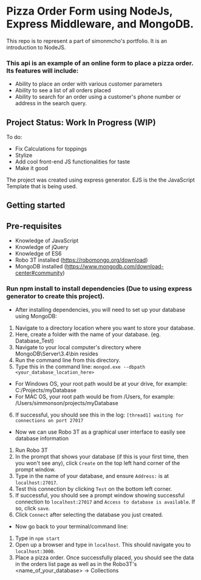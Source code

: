 # Pizza Order Form using NodeJs, Express Middleware, and MongoDB.  
  
This repo is to represent a part of simonmcho's portfolio. It is an introduction to NodeJS.  

### This api is an example of an online form to place a pizza order. Its features will include:  
- Ability to place an order with various customer parameters
- Ability to see a list of all orders placed
- Ability to search for an order using a customer's phone number or address in the search query.
  
  
## Project Status: Work In Progress (WIP)  
To do:
- Fix Calculations for toppings
- Stylize
- Add cool front-end JS functionalities for taste
- Make it good

The project was created using express generator. EJS is the the JavaScript Template that is being used.
  
## Getting started  

## Pre-requisites
- Knowledge of JavaScript
- Knowledge of jQuery
- Knowledge of ES6
- Robo 3T installed (https://robomongo.org/download)
- MongoDB installed (https://www.mongodb.com/download-center#community)

### Run npm install to install dependencies (Due to using express generator to create this project).  
- After installing dependencies, you will need to set up your database using MongoDB:
  
1. Navigate to a directory location where you want to store your database.
2. Here, create a folder with the name of your database. (eg. Database_Test)
3. Navigate to your local computer's directory where MongoDB\Server\3.4\bin resides
4. Run the command line from this directory.
5. Type this in the command line: `mongod.exe --dbpath <your_database_location_here>`
- For Windows OS, your root path would be at your drive, for example: C:/Projects/myDatabase  
- For MAC OS, your root path would be from /Users, for example: /Users/simmonson/projects/myDatabase
6. If successful, you should see this in the log: `[thread1] waiting for connections on port 27017`
  
- Now we can use Robo 3T as a graphical user interface to easily see database information  
1. Run Robo 3T
2. In the prompt that shows your database (if this is your first time, then you won't see any), click `Create` on the top left hand corner of the prompt window.
3. Type in the name of your database, and ensure `Address:` is at `localhost:27017`.
4. Test this connection by clicking `Test` on the bottom left corner. 
5. If successful, you should see a prompt window showing successful connection to `localhost:27017` and `Access to database is available`. If so, click `save`.
6. Click `Connect` after selecting the database you just created.

- Now go back to your terminal/command line:
1. Type in `npm start`
2. Open up a browser and type in `localhost`. This should navigate you to `localhost:3000`.
3. Place a pizza order. Once successfully placed, you should see the data in the orders list page as well as in the Robo3T's <name_of_your_database> -> Collections
    
    

